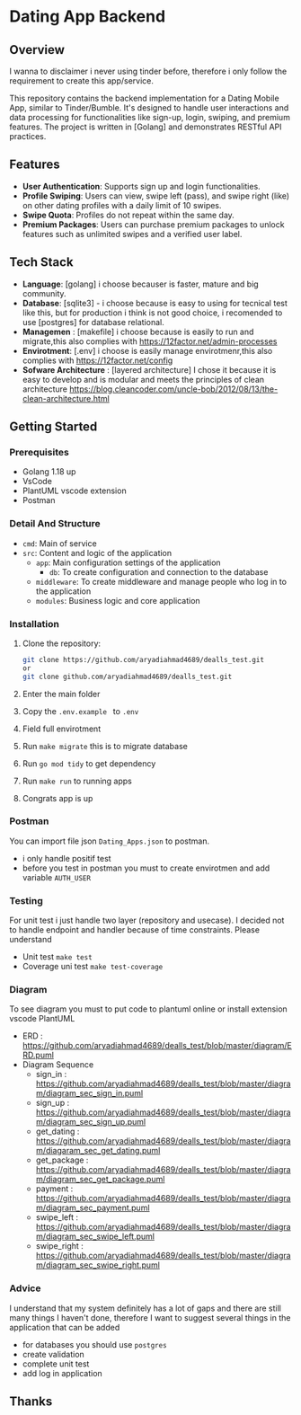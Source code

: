# Dating App Backend

## Overview
I wanna to disclaimer i never using tinder before, therefore i only follow the requirement to create this app/service.

This repository contains the backend implementation for a Dating Mobile App, similar to Tinder/Bumble. It's designed to handle user interactions and data processing for functionalities like sign-up, login, swiping, and premium features. The project is written in [Golang] and demonstrates RESTful API practices.

## Features
- **User Authentication**: Supports sign up and login functionalities.
- **Profile Swiping**: Users can view, swipe left (pass), and swipe right (like) on other dating profiles with a daily limit of 10 swipes.
- **Swipe Quota**: Profiles do not repeat within the same day.
- **Premium Packages**: Users can purchase premium packages to unlock features such as unlimited swipes and a verified user label.

## Tech Stack
- **Language**: [golang] i choose becauser is faster, mature and big community.
- **Database**: [sqlite3] - i choose because is easy to using for tecnical test like this, but for production i think is not good choice, i recomended to use [postgres] for database relational.
- **Managemen** : [makefile] i choose because is easily to run and migrate,this also complies with https://12factor.net/admin-processes
- **Envirotment**: [.env] i choose is easily manage envirotmenr,this also complies with https://12factor.net/config
- **Sofware Architecture** : [layered architecture] I chose it because it is easy to develop and is modular and meets the principles of clean architecture https://blog.cleancoder.com/uncle-bob/2012/08/13/the-clean-architecture.html


## Getting Started

### Prerequisites
- Golang 1.18 up
- VsCode
- PlantUML vscode extension
- Postman

### Detail And Structure
- `cmd`: Main of service
- `src`: Content and logic of the application
  - `app`: Main configuration settings of the application
    - `db`: To create configuration and connection to the database
  - `middleware`: To create middleware and manage people who log in to the application
  - `modules`: Business logic and core application

### Installation
1. Clone the repository:
   ```bash
   git clone https://github.com/aryadiahmad4689/dealls_test.git 
   or 
   git clone github.com/aryadiahmad4689/dealls_test.git
2. Enter the main folder 

3. Copy the `.env.example ` to `.env`

4. Field full envirotment

5. Run `make migrate` this is to migrate database

6. Run `go mod tidy` to get dependency

7. Run `make run` to running apps

8. Congrats app is up

### Postman
You can import file json `Dating_Apps.json` to postman.
- i only handle positif test
- before you test in postman you must to create envirotmen and add variable `AUTH_USER`


### Testing
For unit test i just handle two layer (repository and usecase). I decided not to handle endpoint and handler because of time constraints. Please understand
 - Unit test `make test`
 - Coverage uni test `make test-coverage`

### Diagram
To see diagram you must to put code to plantuml online or install extension vscode PlantUML
 - ERD : https://github.com/aryadiahmad4689/dealls_test/blob/master/diagram/ERD.puml
 - Diagram Sequence
    - sign_in :  https://github.com/aryadiahmad4689/dealls_test/blob/master/diagram/diagram_sec_sign_in.puml
    - sign_up :  https://github.com/aryadiahmad4689/dealls_test/blob/master/diagram/diagram_sec_sign_up.puml
    - get_dating : https://github.com/aryadiahmad4689/dealls_test/blob/master/diagram/diagaram_sec_get_dating.puml
    - get_package :  https://github.com/aryadiahmad4689/dealls_test/blob/master/diagram/diagram_sec_get_package.puml
    - payment :  https://github.com/aryadiahmad4689/dealls_test/blob/master/diagram/diagram_sec_payment.puml
    - swipe_left :  https://github.com/aryadiahmad4689/dealls_test/blob/master/diagram/diagram_sec_swipe_left.puml
    - swipe_right :  https://github.com/aryadiahmad4689/dealls_test/blob/master/diagram/diagram_sec_swipe_right.puml

### Advice
I understand that my system definitely has a lot of gaps and there are still many things I haven't done, therefore I want to suggest several things in the application that can be added
 - for databases you should use `postgres`
 - create validation
 - complete unit test
 - add log in application


## Thanks